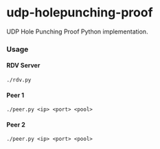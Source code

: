 # udp-holepunching-proof
UDP Hole Punching Proof Python implementation.

### Usage

#### RDV Server
```
./rdv.py
```

#### Peer 1
```
./peer.py <ip> <port> <pool>
```

#### Peer 2
```
./peer.py <ip> <port> <pool>
```
